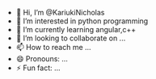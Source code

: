 - 👋 Hi, I’m @KariukiNicholas
- 👀 I’m interested in python programming
- 🌱 I’m currently learning angular,c++
- 💞️ I’m looking to collaborate on ...
- 📫 How to reach me ...
- 😄 Pronouns: ...
- ⚡ Fun fact: ...

<!---
KariukiNicholas/KariukiNicholas is a ✨ special ✨ repository because its `README.md` (this file) appears on your GitHub profile.
You can click the Preview link to take a look at your changes.
--->
